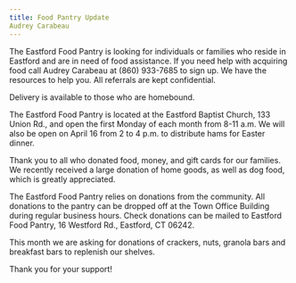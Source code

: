 ```yaml
---
title: Food Pantry Update
Audrey Carabeau
---
```


The Eastford Food Pantry is looking for individuals or families who
reside in Eastford and are in
need of food assistance. If you need help with acquiring food call
Audrey Carabeau at
(860) 933-7685 to sign up. We have the resources to help you. All
referrals are kept confidential.

Delivery is available to those who are homebound.

The Eastford Food Pantry is located at the Eastford Baptist Church, 133
Union Rd., and open
the first Monday of each month from 8-11 a.m. We will also be open on
April 16 from 2 to
4 p.m. to distribute hams for Easter dinner.

Thank you to all who donated food, money, and gift cards for our
families. We recently
received a large donation of home goods, as well as dog food, which is
greatly appreciated.

The Eastford Food Pantry relies on donations from the community. All
donations to the pantry
can be dropped off at the Town Office Building during regular business
hours. Check donations
can be mailed to Eastford Food Pantry, 16 Westford Rd., Eastford, CT
06242.

This month we are asking for donations of crackers, nuts, granola bars
and breakfast bars to
replenish our shelves.

Thank you for your support!
